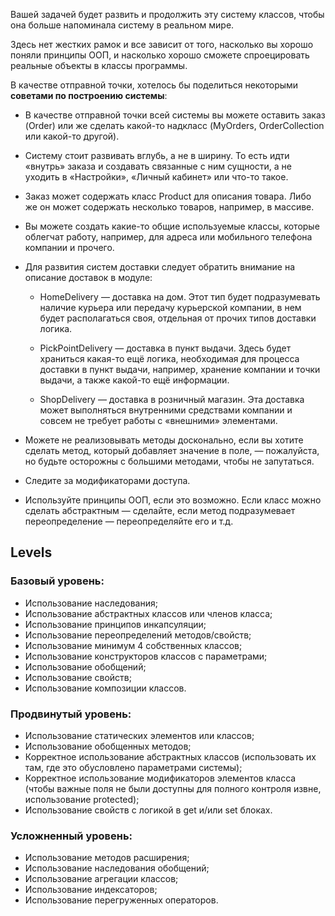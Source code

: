 Вашей задачей будет развить и продолжить эту систему классов, чтобы она больше напоминала систему в реальном мире.

Здесь нет жестких рамок и все зависит от того, насколько вы хорошо поняли принципы ООП, и насколько хорошо сможете спроецировать реальные объекты в классы программы.

В качестве отправной точки, хотелось бы поделиться некоторыми **советами по построению системы**:

* В качестве отправной точки всей системы вы можете оставить заказ (Order) или же сделать какой-то надкласс (MyOrders, OrderCollection или какой-то другой).
* Систему стоит развивать вглубь, а не в ширину. То есть идти «внутрь» заказа и создавать связанные с ним сущности, а не уходить в «Настройки», «Личный кабинет» или что-то такое.
* Заказ может содержать класс Product для описания товара. Либо же он может содержать несколько товаров, например, в массиве.
* Вы можете создать какие-то общие используемые классы, которые облегчат работу, например, для адреса или мобильного телефона компании и прочего.
* Для развития систем доставки следует обратить внимание на описание доставок в модуле:
   * HomeDelivery — доставка на дом. Этот тип будет подразумевать наличие курьера или передачу курьерской компании, в нем будет располагаться своя, отдельная от прочих типов доставки логика.

   * PickPointDelivery — доставка в пункт выдачи. Здесь будет храниться какая-то ещё логика, необходимая для процесса доставки в пункт выдачи, например, хранение компании и точки выдачи, а также какой-то ещё информации.

   * ShopDelivery — доставка в розничный магазин. Эта доставка может выполняться внутренними средствами компании и совсем не требует работы с «внешними&raquo; элементами.

* Можете не реализовывать методы досконально, если вы хотите сделать метод, который добавляет значение в поле, — пожалуйста, но будьте осторожны с большими методами, чтобы не запутаться.
* Следите за модификаторами доступа.
* Используйте принципы ООП, если это возможно. Если класс можно сделать абстрактным — сделайте, если метод подразумевает переопределение — переопределяйте его и т.д.
    
## Levels

### Базовый уровень:

* Использование наследования;
* Использование абстрактных классов или членов класса;
* Использование принципов инкапсуляции;
* Использование переопределений методов/свойств;
* Использование минимум 4 собственных классов;
* Использование конструкторов классов с параметрами;
* Использование обобщений;
* Использование свойств;
* Использование композиции классов.

### Продвинутый уровень:

* Использование статических элементов или классов;
* Использование обобщенных методов;
* Корректное использование абстрактных классов (использовать их там, где это обусловлено параметрами системы);
* Корректное использование модификаторов элементов класса (чтобы важные поля не были доступны для полного контроля извне, использование protected);
* Использование свойств с логикой в get и/или set блоках.

### Усложненный уровень:

* Использование методов расширения;
* Использование наследования обобщений;
* Использование агрегации классов;
* Использование индексаторов;
* Использование перегруженных операторов.
    
 